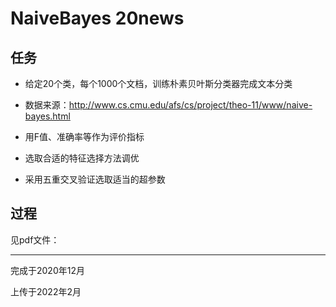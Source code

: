 # NaiveBayes 20news

## 任务

+ 给定20个类，每个1000个文档，训练朴素贝叶斯分类器完成文本分类
+ 数据来源：http://www.cs.cmu.edu/afs/cs/project/theo-11/www/naive-bayes.html

+ 用F值、准确率等作为评价指标

+ 选取合适的特征选择方法调优

+ 采用五重交叉验证选取适当的超参数

## 过程

见pdf文件：



---

完成于2020年12月

上传于2022年2月



